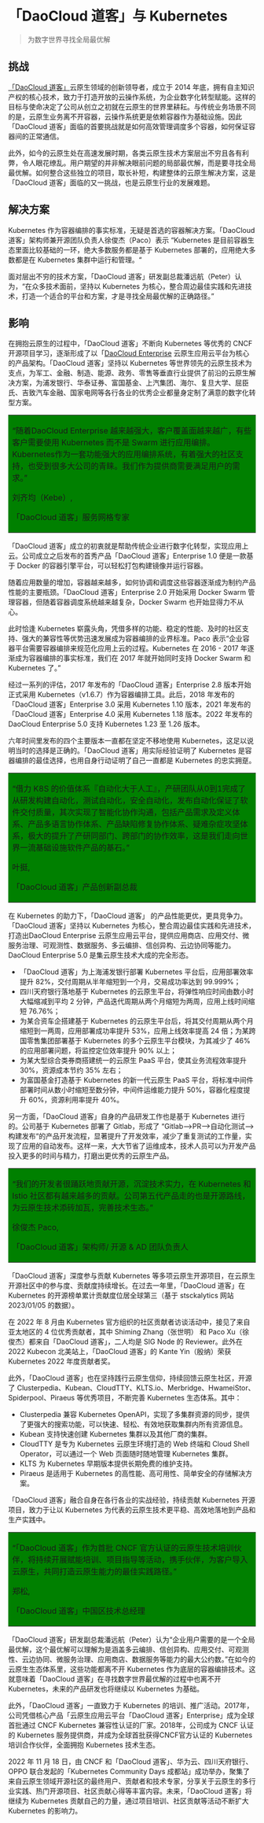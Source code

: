 # 「DaoCloud 道客」与 Kubernetes

> 为数字世界寻找全局最优解

## 挑战

[「DaoCloud 道客」](https://www.daocloud.io/)云原生领域的创新领导者，成立于 2014 年底，拥有自主知识产权的核心技术，致力于打造开放的云操作系统，为企业数字化转型赋能。这样的目标与使命决定了公司从创立之初就在云原生的世界里耕耘。与传统业务场景不同的是，云原生业务离不开容器，云操作系统更是依赖容器作为基础设施。因此「DaoCloud 道客」面临的首要挑战就是如何高效管理调度多个容器，如何保证容器间的正常通信。

此外，如今的云原生处在高速发展时期，各类云原生技术方案层出不穷且各有利弊，令人眼花缭乱。用户期望的并非解决眼前问题的局部最优解，而是要寻找全局最优解。如何整合这些独立的项目，取长补短，构建整体的云原生解决方案，这是「DaoCloud 道客」面临的又一挑战，也是云原生行业的发展难题。

## 解决方案

Kubernetes 作为容器编排的事实标准，无疑是首选的容器解决方案。「DaoCloud 道客」架构师兼开源团队负责人徐俊杰（Paco）表示 “Kubernetes 是目前容器生态里面比较基础的一环，绝大多数服务都是基于 Kubernetes 部署的，应用绝大多数都是在 Kubernetes 集群中运行和管理。“

面对层出不穷的技术方案，「DaoCloud 道客」研发副总裁潘远航（Peter）认为，“在众多技术面前，坚持以 Kubernetes 为核心，整合周边最佳实践和先进技术，打造一个适合的平台和方案，才是寻找全局最优解的正确路径。”

## 影响
在拥抱云原生的过程中，「DaoCloud 道客」不断向 Kubernetes 等优秀的 CNCF 开源项目学习，逐渐形成了以「[DaoCloud Enterprise](https://docs.daocloud.io/) 云原生应用云平台为核心的产品架构。「DaoCloud 道客」坚持以 Kubernetes 等世界领先的云原生技术为支点，为军工、金融、制造、能源、政务、零售等垂直行业提供了前沿的云原生解决方案，为浦发银行、华泰证券、富国基金、上汽集团、海尔、复旦大学、屈臣氏、吉致汽车金融、国家电网等各行各业的优秀企业都量身定制了满意的数字化转型方案。

<table><tr><td bgcolor=green>

“随着DaoCloud Enterprise 越来越强大，客户覆盖面越来越广，有些客户需要使用 Kubernetes 而不是 Swarm 进行应用编排。Kubernetes作为一套功能强大的应用编排系统，有着强大的社区支持，也受到很多大公司的青睐。我们作为提供商需要满足用户的需求。”

刘齐均（Kebe）,

「DaoCloud 道客」服务网格专家

</td></tr></table>

「DaoCloud 道客」成立的初衷就是帮助传统企业进行数字化转型，实现应用上云。公司成立之后发布的首秀产品「DaoCloud 道客」Enterprise 1.0 便是一款基于 Docker 的容器引擎平台，可以轻松打包构建镜像并运行容器。

随着应用数量的增加，容器越来越多，如何协调和调度这些容器逐渐成为制约产品性能的主要瓶颈。「DaoCloud 道客」Enterprise 2.0 开始采用 Docker Swarm 管理容器，但随着容器调度系统越来越复杂，Docker Swarm 也开始显得力不从心。

此时恰逢 Kubernetes 崭露头角，凭借多样的功能、稳定的性能、及时的社区支持、强大的兼容性等优势迅速发展成为容器编排的业界标准。Paco 表示“企业容器平台需要容器编排来规范化应用上云的过程。Kubernetes 在 2016 - 2017 年逐渐成为容器编排的事实标准，我们在 2017 年就开始同时支持 Docker Swarm 和 Kubernetes 了。”

经过一系列的评估，2017 年发布的「DaoCloud 道客」Enterprise 2.8 版本开始正式采用 Kubernetes（v1.6.7）作为容器编排工具。此后，2018 年发布的「DaoCloud 道客」Enterprise 3.0 采用 Kubernetes 1.10 版本，2021 年发布的「DaoCloud 道客」Enterprise 4.0 采用 Kubernetes 1.18 版本。2022 年发布的DaoCloud Enterprise 5.0 支持 Kubernetes 1.23 至 1.26 版本。

六年时间里发布的四个主要版本一直都在坚定不移地使用 Kubernetes，这足以说明当时的选择是正确的。「DaoCloud 道客」用实际经验证明了 Kubernetes 是容器编排的最佳选择，也用自身行动证明了自己一直都是 Kubernetes 的忠实拥趸。

<table><tr><td bgcolor=green>

“借力 K8S 的价值体系『自动化大于人工』，产研团队从0到1完成了从研发构建自动化，测试自动化，安全自动化，发布自动化保证了软件交付质量，其次实现了智能化协作沟通，包括产品需求及定义体系、产品多语言协作体系、产品缺陷修复协作体系、疑难杂症攻坚体系，极大的提升了产研同部门、跨部门的协作效率，这是我们走向世界一流基础设施软件产品的基石。”

叶挺,

「DaoCloud 道客」产品创新副总裁

</td></tr></table>

在 Kubernetes 的助力下，「DaoCloud 道客」 的产品性能更优，更具竞争力。「DaoCloud 道客」坚持以 Kubernetes 为核心，整合周边最佳实践和先进技术，打造出DaoCloud Enterprise 云原生应用云平台，提供应用商店、应用交付、微服务治理、可观测性、数据服务、多云编排、信创异构、云边协同等能力。DaoCloud Enterprise 5.0 是集云原生技术大成的完全形态。

- 「DaoCloud 道客」为上海浦发银行部署 Kubernetes 平台后，应用部署效率提升 82%，交付周期从半年缩短到一个月，交易成功率达到 99.999%；
- 四川天府银行落地基于 Kubernetes 的云原生平台，将弹性响应时间由数小时大幅缩减到平均 2 分钟，产品迭代周期从两个月缩短为两周，应用上线时间缩短 76.76%；
- 为某合资车企搭建基于 Kubernetes 的云原生平台后，将其交付周期从两个月缩短到一两周，应用部署成功率提升 53%，应用上线效率提高 24 倍；为某跨国零售集团部署基于 Kubernetes 的多个云原生平台模块，为其减少了 46% 的应用部署问题，将监控定位效率提升 90% 以上；
- 为某大型综合类券商搭建统一的云原生 PaaS 平台，使其业务流程效率提升 30%，资源成本节约 35% 左右；
- 为富国基金打造基于 Kubernetes 的新一代云原生 PaaS 平台，将标准中间件部署时间从数小时缩短至数分钟，中间件运维能力提升 50%，容器化程度提升 60%，资源利用率提升 40%。

另一方面，「DaoCloud 道客」自身的产品研发工作也是基于 Kubernetes 进行的。公司基于 Kubernetes 部署了 Gitlab，形成了 “Gitlab—>PR—>自动化测试—>构建发布“的产品开发流程，显著提升了开发效率，减少了重复测试的工作量，实现了应用的自动发布。这样一来，大大节省了运维成本，技术人员可以为开发产品投入更多的时间与精力，打磨出更优秀的云原生产品。

<table><tr><td bgcolor=green>

“我们的开发者很踊跃地贡献开源，沉淀技术实力，在 Kubernetes 和 Istio 社区都有越来越多的贡献。公司第五代产品走的也是开源路线，为云原生技术添砖加瓦，完善技术生态。”

徐俊杰 Paco,

「DaoCloud 道客」架构师/ 开源 & AD 团队负责人

</td></tr></table>

「DaoCloud 道客」深度参与贡献 Kubernetes 等多项云原生开源项目，在云原生开源社区中的参与度、贡献度持续增长。在过去一年里，「DaoCloud 道客」在 Kubernetes 的开源榜单累计贡献度位居全球第三（基于 stsckalytics 网站 2023/01/05 的数据）。

在 2022 年 8 月由 Kubernetes 官方组织的社区贡献者访谈活动中，接见了来自亚太地区的 4 位优秀贡献者，其中 Shiming Zhang（张世明） 和 Paco Xu（徐俊杰）都来自「DaoCloud 道客」，二人均是  SIG Node 的 Reviewer。此外在 2022 Kubecon 北美站上，「DaoCloud 道客」的 Kante Yin（殷纳）荣获 Kubernetes 2022 年度贡献者奖。

此外，「DaoCloud 道客」也在坚持践行云原生信仰，持续回馈云原生社区，开源了 Clusterpedia、Kubean、CloudTTY、KLTS.io、Merbridge、HwameiStor、Spiderpool、Piraeus 等优秀项目，不断完善 Kubernetes 生态体系。其中：

- Clusterpedia 兼容 Kubernetes OpenAPI，实现了多集群资源的同步，提供了更强大的搜索功能，可以快速、轻松、有效地获取集群内所有资源信息。
- Kubean 支持快速创建 Kubernetes 集群以及其他厂商的集群。
- CloudTTY 是专为 Kubernetes 云原生环境打造的 Web 终端和 Cloud Shell Operator，可以通过一个 Web 页面随时随地管理 Kubernetes 集群。
- KLTS 为 Kubernetes 早期版本提供长期免费的维护支持。
- Piraeus 是适用于 Kubernetes 的高性能、高可用性、简单安全的存储解决方案。

「DaoCloud 道客」融合自身在各行各业的实战经验，持续贡献 Kubernetes 开源项目，致力于让以 Kubernetes 为代表的云原生技术更平稳、高效地落地到产品和生产实践中。

<table><tr><td bgcolor=green>

“「DaoCloud 道客」作为首批 CNCF 官方认证的云原生技术培训伙伴，将持续开展赋能培训、项目指导等活动，携手伙伴，为客户导入云原生，共同打造云原生能力的最佳实践路径。”

郑松,

「DaoCloud 道客」中国区技术总经理

</td></tr></table>

「DaoCloud 道客」研发副总裁潘远航（Peter）认为“企业用户需要的是一个全局最优解，这个最优解可以理解为是涵盖多云编排、信创异构、应用交付、可观测性、云边协同、微服务治理、应用商店、数据服务等能力的最大公约数。”在如今的云原生生态体系里，这些功能都离不开 Kubernetes 作为底层的容器编排技术。这就意味着「DaoCloud 道客」在寻找数字世界最优解的过程中也离不开 Kubernetes，未来的产品研发也将继续以 Kubernetes 为基础。

此外，「DaoCloud 道客」一直致力于 Kubernetes 的培训、推广活动。2017年，公司凭借核心产品「云原生应用云平台「DaoCloud 道客」Enterprise」成为全球首批通过 CNCF Kubernetes 兼容性认证的厂家。2018年，公司成为 CNCF 认证的 Kubernetes 服务提供商，并成为全球首批获得CNCF官方认证的 Kubernetes培训合作伙伴，全面拥抱 Kubernetes 技术生态。

2022 年 11 月 18 日，由 CNCF 和「DaoCloud 道客」、华为云、四川天府银行、 OPPO 联合发起的「Kubernetes Community Days 成都站」成功举办，聚集了来自云原生领域开源社区的最终用户、贡献者和技术专家，分享关于云原生的多行业实践、热门开源项目、社区贡献心得等丰富内容。未来，「DaoCloud 道客」将继续为 Kubernetes 贡献自己的力量，通过项目培训、社区贡献等活动不断扩大 Kubernetes 的影响力。
